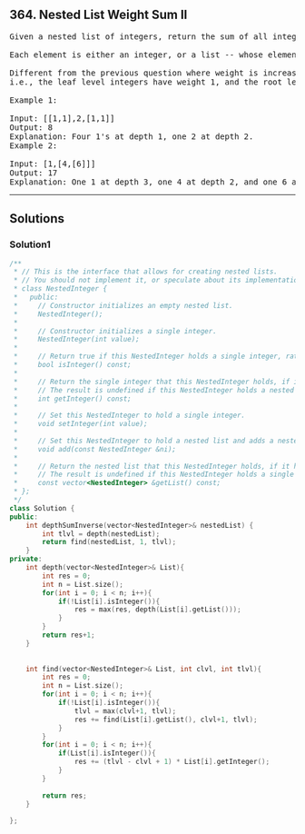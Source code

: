 ## 364. Nested List Weight Sum II
<pre>
Given a nested list of integers, return the sum of all integers in the list weighted by their depth.

Each element is either an integer, or a list -- whose elements may also be integers or other lists.

Different from the previous question where weight is increasing from root to leaf, now the weight is defined from bottom up.
i.e., the leaf level integers have weight 1, and the root level integers have the largest weight.

Example 1:

Input: [[1,1],2,[1,1]]
Output: 8 
Explanation: Four 1's at depth 1, one 2 at depth 2.
Example 2:

Input: [1,[4,[6]]]
Output: 17 
Explanation: One 1 at depth 3, one 4 at depth 2, and one 6 at depth 1; 1*3 + 4*2 + 6*1 = 17.
</pre>

------------------------------------------------------

## Solutions

### Solution1
```c++
/**
 * // This is the interface that allows for creating nested lists.
 * // You should not implement it, or speculate about its implementation
 * class NestedInteger {
 *   public:
 *     // Constructor initializes an empty nested list.
 *     NestedInteger();
 *
 *     // Constructor initializes a single integer.
 *     NestedInteger(int value);
 *
 *     // Return true if this NestedInteger holds a single integer, rather than a nested list.
 *     bool isInteger() const;
 *
 *     // Return the single integer that this NestedInteger holds, if it holds a single integer
 *     // The result is undefined if this NestedInteger holds a nested list
 *     int getInteger() const;
 *
 *     // Set this NestedInteger to hold a single integer.
 *     void setInteger(int value);
 *
 *     // Set this NestedInteger to hold a nested list and adds a nested integer to it.
 *     void add(const NestedInteger &ni);
 *
 *     // Return the nested list that this NestedInteger holds, if it holds a nested list
 *     // The result is undefined if this NestedInteger holds a single integer
 *     const vector<NestedInteger> &getList() const;
 * };
 */
class Solution {
public:
    int depthSumInverse(vector<NestedInteger>& nestedList) {
        int tlvl = depth(nestedList);
        return find(nestedList, 1, tlvl);
    }
private:
    int depth(vector<NestedInteger>& List){
        int res = 0;
        int n = List.size();
        for(int i = 0; i < n; i++){
            if(!List[i].isInteger()){
                res = max(res, depth(List[i].getList()));
            }
        }
        return res+1;
    }
        
        
    int find(vector<NestedInteger>& List, int clvl, int tlvl){
        int res = 0;
        int n = List.size();
        for(int i = 0; i < n; i++){
            if(!List[i].isInteger()){
                tlvl = max(clvl+1, tlvl);
                res += find(List[i].getList(), clvl+1, tlvl);
            }
        }
        for(int i = 0; i < n; i++){
            if(List[i].isInteger()){
                res += (tlvl - clvl + 1) * List[i].getInteger();
            }
        }
       
        return res;
    }
    
};

```
